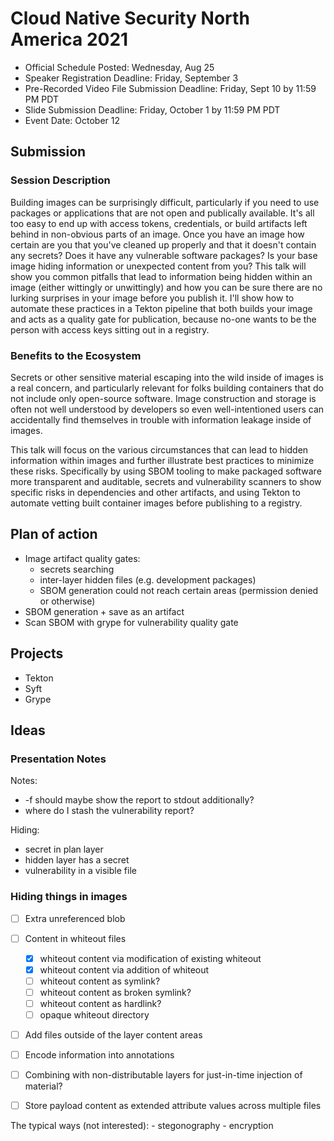 # Cloud Native Security North America 2021

- Official Schedule Posted: Wednesday, Aug 25
- Speaker Registration Deadline: Friday, September 3
- Pre-Recorded Video File Submission Deadline: Friday, Sept 10 by 11:59 PM PDT
- Slide Submission Deadline: Friday, October 1 by 11:59 PM PDT
- Event Date: October 12
## Submission
### Session Description
Building images can be surprisingly difficult, particularly if you need to use packages or applications that are not open and publically available. It's all too easy to end up with access tokens, credentials, or build artifacts left behind in non-obvious parts of an image. Once you have an image how certain are you that you've cleaned up properly and that it doesn't contain any secrets? Does it have any vulnerable software packages? Is your base image hiding information or unexpected content from you? This talk will show you common pitfalls that lead to information being hidden within an image (either wittingly or unwittingly) and how you can be sure there are no lurking surprises in your image before you publish it. I'll show how to automate these practices in a Tekton pipeline that both builds your image and acts as a quality gate for publication, because no-one wants to be the person with access keys sitting out in a registry.

### Benefits to the Ecosystem
Secrets or other sensitive material escaping into the wild inside of images is a real concern, and particularly relevant for folks building containers that do not include only open-source software. Image construction and storage is often not well understood by developers so even well-intentioned users can accidentally find themselves in trouble with information leakage inside of images. 

This talk will focus on the various circumstances that can lead to hidden information within images and further illustrate best practices to minimize these risks. Specifically by using SBOM tooling to make packaged software more transparent and auditable, secrets and vulnerability scanners to show specific risks in dependencies and other artifacts, and using Tekton to automate vetting built container images before publishing to a registry.

## Plan of action

- Image artifact quality gates:
    - secrets searching
    - inter-layer hidden files (e.g. development packages)
    - SBOM generation could not reach certain areas (permission denied or otherwise)
- SBOM generation + save as an artifact
- Scan SBOM with grype for vulnerability quality gate

## Projects
- Tekton
- Syft
- Grype

## Ideas

### Presentation Notes

Notes:
- -f should maybe show the report to stdout additionally?
- where do I stash the vulnerability report?

Hiding:
- secret in plan layer
- hidden layer has a secret
- vulnerability in a visible file

### Hiding things in images

- [ ] Extra unreferenced blob
- [ ] Content in whiteout files
    - [x] whiteout content via modification of existing whiteout
    - [x] whiteout content via addition of whiteout
    - [ ] whiteout content as symlink?
    - [ ] whiteout content as broken symlink?
    - [ ] whiteout content as hardlink?
    - [ ] opaque whiteout directory 
- [ ] Add files outside of the layer content areas
- [ ] Encode information into annotations
- [ ] Combining with non-distributable layers for just-in-time injection of material?
- [ ] Store payload content as extended attribute values across multiple files


The typical ways (not interested):
    - stegonography
    - encryption